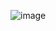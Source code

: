 ![image](https://user-images.githubusercontent.com/61771407/168557786-b8de389b-acc8-4184-9892-d61736853825.png)